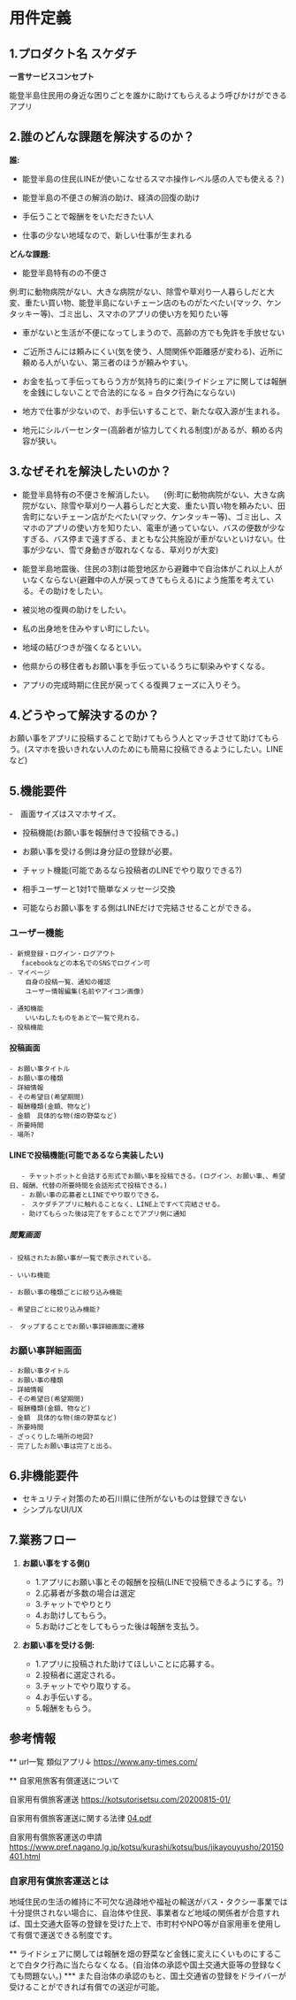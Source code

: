 # 用件定義 


## 1.プロダクト名  スケダチ

**一言サービスコンセプト**

能登半島住民用の身近な困りごとを誰かに助けてもらえるよう呼びかけができるアプリ


## 2.誰のどんな課題を解決するのか？
**誰:**
- 能登半島の住民(LINEが使いこなせるスマホ操作レベル感の人でも使える？)

- 能登半島の不便さの解消の助け、経済の回復の助け

- 手伝うことで報酬ををいただきたい人

- 仕事の少ない地域なので、新しい仕事が生まれる


**どんな課題:**
- 能登半島特有のの不便さ
  
 例:町に動物病院がない、大きな病院がない、除雪や草刈り一人暮らしだと大変、重たい買い物、能登半島にないチェーン店のものがたべたい(マック、ケンタッキー等)、ゴミ出し、スマホのアプリの使い方を知りたい等
  
- 車がないと生活が不便になってしまうので、高齢の方でも免許を手放せない
  
- ご近所さんには頼みにくい(気を使う、人間関係や距離感が変わる)、近所に頼める人がいない、第三者のほうが頼みやすい。

- お金を払って手伝ってもらう方が気持ち的に楽(ライドシェアに関しては報酬を金銭にしないことで合法的になる = 白タク行為にならない)
  
- 地方で仕事が少ないので、お手伝いすることで、新たな収入源が生まれる。
  
- 地元にシルバーセンター(高齢者が協力してくれる制度)があるが、頼める内容が狭い。


## 3.なぜそれを解決したいのか？
- 能登半島特有の不便さを解消したい。
　(例:町に動物病院がない、大きな病院がない、除雪や草刈り一人暮らしだと大変、重たい買い物を頼みたい、田舎町にないチェーン店がたべたい(マック、ケンタッキー等)、ゴミ出し、スマホのアプリの使い方を知りたい、電車が通っていない、バスの便数が少なすぎる、バス停まで遠すぎる、まともな公共施設が車がないといけない。仕事が少ない、雪で身動きが取れなくなる、草刈りが大変)


- 能登半島地震後、住民の3割は能登地区から避難中で自治体がこれ以上人がいなくならない(避難中の人が戻ってきてもらえる)によう施策を考えている。その助けをしたい。
  
- 被災地の復興の助けをしたい。
  
- 私の出身地を住みやすい町にしたい。

- 地域の結びつきが強くなるといい。

- 他県からの移住者もお願い事を手伝っているうちに馴染みやすくなる。

- アプリの完成時期に住民が戻ってくる復興フェーズに入りそう。


## 4.どうやって解決するのか？

お願い事をアプリに投稿することで助けてもらう人とマッチさせて助けてもらう。(スマホを扱いきれない人のためにも簡易に投稿できるようにしたい。LINEなど)


## 5.機能要件

-　画面サイズはスマホサイズ。 
- 投稿機能(お願い事を報酬付きで投稿できる。)

- お願い事を受ける側は身分証の登録が必要。
  
- チャット機能(可能であるなら投稿者のLINEでやり取りできる?)
  
- 相手ユーザーと1対1で簡単なメッセージ交換
- 可能ならお願い事をする側はLINEだけで完結させることができる。


### ユーザー機能
    - 新規登録・ログイン・ログアウト
       facebookなどの本名でのSNSでログイン可
    - マイページ
        自身の投稿一覧、通知の確認
        ユーザー情報編集(名前やアイコン画像)
        
    - 通知機能
        いいねしたものをあとで一覧で見れる。
    - 投稿機能


#### 投稿画面
    - お願い事タイトル
    - お願い事の種類
    - 詳細情報
    - その希望日(希望期間)
    - 報酬種類(金額、物など)
    - 金額　具体的な物(畑の野菜など)
    - 所要時間
    - 場所?
    

#### LINEで投稿機能(可能であるなら実装したい)
```
   - チャットボットと会話する形式でお願い事を投稿できる。(ログイン、お願い事、、希望日、報酬、代替の所要時間を会話形式で投稿できる。)
   - お願い事の応募者とLINEでやり取りできる。
   -　スケダチアプリに触れることなく、LINE上ですべて完結させる。
   - 助けてもらった後は完了をすることでアプリ側に通知
```


##### 閲覧画面
    - 投稿されたお願い事が一覧で表示されている。
    
    - いいね機能

    - お願い事の種類ごとに絞り込み機能

    - 希望日ごとに絞り込み機能?

    -　タップすることでお願い事詳細画面に遷移


### お願い事詳細画面
    - お願い事タイトル
    - お願い事の種類
    - 詳細情報
    - その希望日(希望期間)
    - 報酬種類(金額、物など)
    - 金額　具体的な物(畑の野菜など)
    - 所要時間
    - ざっくりした場所の地図?
    - 完了したお願い事は完了と出る。


## 6.非機能要件
- セキュリティ対策のため石川県に住所がないものは登録できない
- シンプルなUI/UX
  

## 7.業務フロー

1. **お願い事をする側()**
    - 1.アプリにお願い事とその報酬を投稿(LINEで投稿できるようにする。?)
    - 2.応募者が多数の場合は選定
    - 3.チャットでやりとり
    - 4.お助けしてもらう。
    - 5.お助けごとをしてもらった後は報酬を支払う。

2. **お願い事を受ける側:**
    - 1.アプリに投稿された助けてほしいことに応募する。
    - 2.投稿者に選定される。
    - 3.チャットでやり取りする。
    - 4.お手伝いする。
    - 5.報酬をもらう。



## 参考情報

** url一覧
類似アプリ↓
https://www.any-times.com/

** 自家用旅客有償運送について

自家用有償旅客運送
https://kotsutorisetsu.com/20200815-01/

自家用有償旅客運送に関する法律
[04.pdf](https://github.com/user-attachments/files/18315536/04.pdf)

自家用有償旅客運送の申請
https://www.pref.nagano.lg.jp/kotsu/kurashi/kotsu/bus/jikayouyusho/20150401.html

### 自家用有償旅客運送とは
地域住民の生活の維持に不可欠な過疎地や福祉の輸送がバス・タクシー事業では十分提供されない場合に、自治体や住民、事業者など地域の関係者が合意すれば、国土交通大臣等の登録を受けた上で、市町村やNPO等が自家用車を使用して有償で運送できる制度です。

** ライドシェアに関しては報酬を畑の野菜など金銭に変えにくいものにすることで白タク行為に当たらなくなる。(自治体の承認や国土交通大臣等の登録なくても問題ない。)
*** また自治体の承認のもと、国土交通省の登録をドライバーが受けることができれば有償での送迎が可能。

